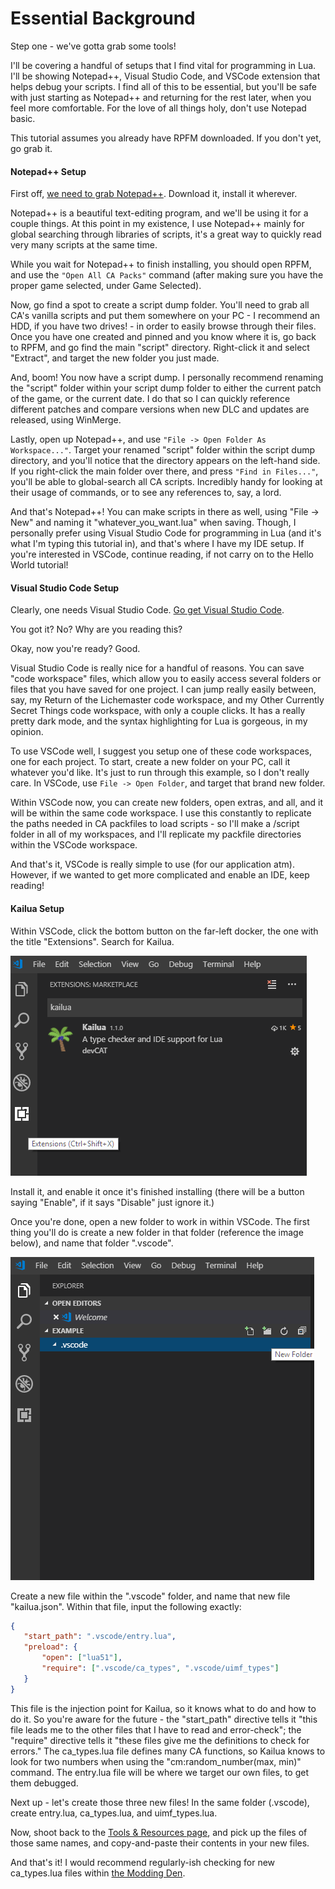 # Essential Background

Step one - we've gotta grab some tools!

I'll be covering a handful of setups that I find vital for programming in Lua. I'll be showing Notepad++, Visual Studio Code, and VSCode extension that helps debug your scripts. I find all of this to be essential, but you'll be safe with just starting as Notepad++ and returning for the rest later, when you feel more comfortable. For the love of all things holy, don't use Notepad basic.

This tutorial assumes you already have RPFM downloaded. If you don't yet, go grab it.


#### Notepad++ Setup

First off, [we need to grab Notepad++](https://notepad-plus-plus.org/). Download it, install it wherever.

Notepad++ is a beautiful text-editing program, and we'll be using it for a couple things. At this point in my existence, I use Notepad++ mainly for global searching through libraries of scripts, it's a great way to quickly read very many scripts at the same time.

While you wait for Notepad++ to finish installing, you should open RPFM, and use the `"Open All CA Packs"` command (after making sure you have the proper game selected, under Game Selected).

Now, go find a spot to create a script dump folder. You'll need to grab all CA's vanilla scripts and put them somewhere on your PC - I recommend an HDD, if you have two drives! - in order to easily browse through their files. Once you have one created and pinned and you know where it is, go back to RPFM, and go find the main "script" directory. Right-click it and select "Extract", and target the new folder you just made.

And, boom! You now have a script dump. I personally recommend renaming the "script" folder within your script dump folder to either the current patch of the game, or the current date. I do that so I can quickly reference different patches and compare versions when new DLC and updates are released, using WinMerge.

Lastly, open up Notepad++, and use `"File -> Open Folder As Workspace..."`. Target your renamed "script" folder within the script dump directory, and you'll notice that the directory appears on the left-hand side. If you right-click the main folder over there, and press `"Find in Files..."`, you'll be able to global-search all CA scripts. Incredibly handy for looking at their usage of commands, or to see any references to, say, a lord.

And that's Notepad++! You can make scripts in there as well, using "File -> New" and naming it "whatever_you_want.lua" when saving. Though, I personally prefer using Visual Studio Code for programming in Lua (and it's what I'm typing this tutorial in), and that's where I have my IDE setup. If you're interested in VSCode, continue reading, if not carry on to the Hello World tutorial!


#### Visual Studio Code Setup

Clearly, one needs Visual Studio Code. [Go get Visual Studio Code](https://code.visualstudio.com/).

You got it? No? Why are you reading this?

Okay, now you're ready? Good.

Visual Studio Code is really nice for a handful of reasons. You can save "code workspace" files, which allow you to easily access several folders or files that you have saved for one project. I can jump really easily between, say, my Return of the Lichemaster code workspace, and my Other Currently Secret Things code workspace, with only a couple clicks. It has a really pretty dark mode, and the syntax highlighting for Lua is gorgeous, in my opinion.

To use VSCode well, I suggest you setup one of these code workspaces, one for each project. To start, create a new folder on your PC, call it whatever you'd like. It's just to run through this example, so I don't really care. In VSCode, use `File -> Open Folder`, and target that brand new folder.

Within VSCode now, you can create new folders, open extras, and all, and it will be within the same code workspace. I use this constantly to replicate the paths needed in CA packfiles to load scripts - so I'll make a /script folder in all of my workspaces, and I'll replicate my packfile directories within the VSCode workspace.

And that's it, VSCode is really simple to use (for our application atm). However, if we wanted to get more complicated and enable an IDE, keep reading!


#### Kailua Setup

Within VSCode, click the bottom button on the far-left docker, the one with the title "Extensions". Search for Kailua.

![test][image_1]

Install it, and enable it once it's finished installing (there will be a button saying "Enable", if it says "Disable" just ignore it.)

Once you're done, open a new folder to work in within VSCode. The first thing you'll do is create a new folder in that folder (reference the image below), and name that folder ".vscode".

![test][image_2]

Create a new file within the ".vscode" folder, and name that new file "kailua.json". Within that file, input the following exactly:

```json
{
   "start_path": ".vscode/entry.lua",
   "preload": {
       "open": ["lua51"],
       "require": [".vscode/ca_types", ".vscode/uimf_types"]
   }
}
```

This file is the injection point for Kailua, so it knows what to do and how to do it. So you're aware for the future - the "start_path" directive tells it "this file leads me to the other files that I have to read and error-check"; the "require" directive tells it "these files give me the definitions to check for errors." The ca_types.lua file defines many CA functions, so Kailua knows to look for two numbers when using the "cm:random_number(max, min)" command. The entry.lua file will be where we target our own files, to get them debugged.

Next up - let's create those three new files! In the same folder (.vscode), create entry.lua, ca_types.lua, and uimf_types.lua.

Now, shoot back to the [Tools & Resources page][mod_res], and pick up the files of those same names, and copy-and-paste their contents in your new files. 

And that's it! I would recommend regularly-ish checking for new ca_types.lua files within [the Modding Den](https://discord.gg/HFKff2y).


[image_1]: images/3_1-01.png
[image_2]: images/3_1-02.png
[mod_res]: chapter_1_0.md